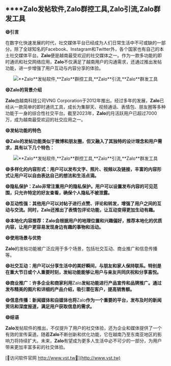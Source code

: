 ## ****Zalo**发帖软件,**Zalo**群控工具,**Zalo**引流,**Zalo**群发工具**
**😄引言**

在数字化快速发展的时代，社交媒体平台已经成为人们日常生活中不可或缺的一部分。除了全球知名的Facebook、Instagram和Twitter外，各个国家也有自己的本土社交媒体平台。**Zalo**便是越南最受欢迎的社交媒体之一。作为一款多功能的即时通讯和社交网络应用，**Zalo**不仅满足了越南用户的沟通需求，还通过推出发帖功能，进一步增强了用户互动与内容分享的体验。

 <center><img src="https://vst.tw/MP4/tuiguang/png/3.png" alt="**Zalo**发帖软件,**Zalo**群控工具,**Zalo**引流,**Zalo**群发工具"></center>

**😄**Zalo**的背景介绍**

**Zalo**由越南科技公司VNG Corporation于2012年推出。经过多年的发展，**Zalo**已经从一款简单的即时通讯工具，成长为集聊天、视频通话、表情包、朋友圈等多种功能于一身的综合性社交平台。截至2023年，**Zalo**的月活跃用户已超过7000万，成为越南最受欢迎的社交应用之一。

**😄发帖功能的特色**

**😄**Zalo**的发帖功能类似于微博和朋友圈，但又融入了其独特的设计理念和用户需求，具有以下几个特色：**

 <center><img src="https://vst.tw/MP4/tuiguang/png/4.png" alt="**Zalo**发帖软件,**Zalo**群控工具,**Zalo**引流,**Zalo**群发工具"></center>

**😄多样化的内容形式：用户可以发布文字、照片、视频以及链接，丰富的内容形式让用户可以自由表达自己的想法和生活点滴。**

**😄隐私保护：**Zalo**非常注重用户的隐私保护。用户可以设置发布内容的可见范围，只允许特定的好友查看，确保个人隐私不被泄露。**

**😄互动性强：其他用户可以对帖子进行点赞、评论和转发，增强了用户之间的互动与交流。同时，**Zalo**还推出了表情包评论功能，让互动变得更加生动有趣。**

**😄本地化内容推荐：**Zalo**会根据用户的地理位置和兴趣偏好，推荐本地化的优质内容，让用户更容易发现身边有趣的事物和活动。**

**😄使用场景与优势**

**Zalo**的发帖功能被广泛应用于多个场景，包括社交互动、商业推广和信息传播等。

**😄社交互动：用户可以分享生活中的美好瞬间，与朋友和家人保持联系。特别是在重大节日或个人重要时刻，发帖功能能够让用户与亲友共同庆祝和分享喜悦。**

**😄商业推广：许多企业和商家利用**Zalo**发帖功能进行产品宣传和品牌推广。通过发布精美的图片和详细的产品介绍，吸引潜在客户，提高销售额。**

**😄信息传播：新闻媒体和自媒体也将**Zalo**作为一个重要的平台，发布及时的新闻资讯和深度报道，满足用户获取信息的需求。**

**😄结语**

**Zalo**发帖软件的推出，不仅提升了用户的社交体验，还为企业和媒体提供了一个有效的宣传渠道。随着**Zalo**不断创新和优化功能，它在越南乃至东南亚地区的影响力将持续扩大。未来，**Zalo**有望成为更多人生活中必不可少的一部分，为用户带来更加丰富多彩的社交体验。


[👻访问软件官网 http://www.vst.tw👻](http://www.vst.tw)
